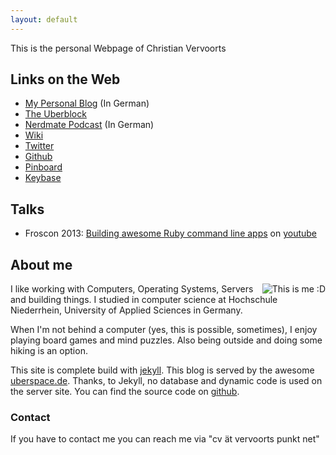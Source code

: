 ```yaml
---
layout: default
---
```


This is the personal Webpage of Christian Vervoorts

## Links on the Web

* [My Personal Blog](https://sangyye.de) (In German)
* [The Uberblock](http://uberblock.de)
* [Nerdmate Podcast](http://nerdmate.de) (In German)
* [Wiki](http://wiki.sangyye.de)
* [Twitter](https://twitter.com/sangyye)
* [Github](https://github.com/sangyye)
* [Pinboard](http://pinboard.in/u:sangyye)
* [Keybase](https://keybase.io/sangyye)

## Talks

* Froscon 2013: [Building awesome Ruby command line apps](https://media.ccc.de/v/hs6_-_2013-08-24_16:30_-_building_awesome_ruby_command_line_apps_-_christian_vervoorts_-_1267) on [youtube](https://www.youtube.com/watch?v=j5-FStRoTRA)

## About me

<div style="float: right">
    <img src="{{ "/assets/me.png" | prepend: site.baseurl }}" alt="This is me :D">
</div>

I like working with Computers, Operating Systems, Servers and building things. I studied in computer science at Hochschule Niederrhein, University of Applied Sciences in Germany.

When I'm not behind a computer (yes, this is possible, sometimes), I enjoy playing board games and mind puzzles. Also being outside and doing some hiking is an option.

This site is complete build with [jekyll](http://jekyllrb.com/). This blog is served by the awesome [uberspace.de](https://uberspace.de). Thanks, to Jekyll, no database and dynamic code is used on the server site. You can find the source code on [github](https://github.com/sangyye/website).

### Contact

If you have to contact me you can reach me via "cv ät vervoorts punkt net"
